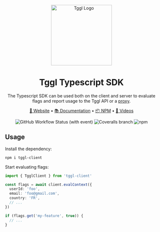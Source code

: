 <p align="center">
  <picture>
    <source media="(prefers-color-scheme: dark)" srcset="https://tggl.io/tggl-io-logo-white.svg">
    <img align="center" alt="Tggl Logo" src="https://tggl.io/tggl-io-logo-black.svg" width="200rem" />
  </picture>
</p>

<h1 align="center">Tggl Typescript SDK</h1>

<p align="center">
  The Typescript SDK can be used both on the client and server to evaluate flags and report usage to the Tggl API or a <a href="https://tggl.io/developers/evaluating-flags/tggl-proxy">proxy</a>.
</p>

<p align="center">
  <a href="https://tggl.io/">🔗 Website</a>
  •
  <a href="https://tggl.io/developers/sdks/node">📚 Documentation</a>
  •
  <a href="https://www.npmjs.com/package/tggl-client">📦 NPM</a>
  •
  <a href="https://www.youtube.com/@Tggl-io">🎥 Videos</a>
</p>

<p align="center">
  <img src="https://img.shields.io/github/actions/workflow/status/Tggl/js-tggl-client/tests.yml" alt="GitHub Workflow Status (with event)" />
  <img src="https://img.shields.io/coverallsCoverage/github/Tggl/js-tggl-client" alt="Coveralls branch" />
  <img src="https://img.shields.io/npm/v/tggl-client" alt="npm" />
</p>

## Usage

Install the dependency:

```bash
npm i tggl-client
```

Start evaluating flags:

```typescript
import { TgglClient } from 'tggl-client'

const flags = await client.evalContext({
  userId: 'foo',
  email: 'foo@gmail.com',
  country: 'FR',
  // ...
})

if (flags.get('my-feature', true)) {
  // ...
}
```
